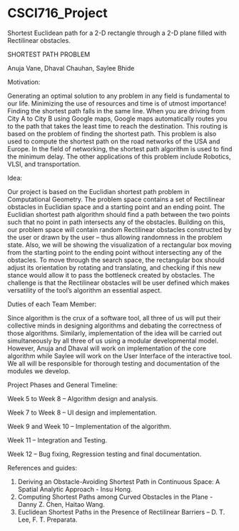 # CSCI716_Project
Shortest Euclidean path for a 2-D rectangle through a 2-D plane filled with Rectilinear obstacles.

SHORTEST PATH PROBLEM

Anuja Vane, Dhaval Chauhan, Saylee Bhide


Motivation:

Generating an optimal solution to any problem in any field is fundamental to our life. Minimizing the use of resources and time is of utmost importance! Finding the shortest path falls in the same line. When you are driving from City A to City B using Google maps, Google maps automatically routes you to the path that takes the least time to reach the destination. This routing is based on the problem of finding the shortest path. This problem is also used to compute the shortest path on the road networks of the USA and Europe. In the field of networking, the shortest path algorithm is used to find the minimum delay. The other applications of this problem include Robotics, VLSI, and transportation. 


Idea:

Our project is based on the Euclidian shortest path problem in Computational Geometry. The problem space contains a set of Rectilinear obstacles in Euclidian space and a starting point and an ending point. The Euclidian shortest path algorithm should find a path between the two points such that no point in path intersects any of the obstacles. Building on this, our problem space will contain random Rectilinear obstacles constructed by the user or drawn by the user – thus allowing randomness in the problem state. Also, we will be showing the visualization of a rectangular box moving from the starting point to the ending point without intersecting any of the obstacles. To move through the search space, the rectangular box should adjust its orientation by rotating and translating, and checking if this new stance would allow it to pass the bottleneck created by obstacles. The challenge is that the Rectilinear obstacles will be user defined which makes versatility of the tool’s algorithm an essential aspect. 


Duties of each Team Member:

Since algorithm is the crux of a software tool, all three of us will put their collective minds in designing algorithms and debating the correctness of those algorithms. Similarly, implementation of the idea will be carried out simultaneously by all three of us using a modular developmental model. However, Anuja and Dhaval will work on implementation of the core algorithm while Saylee will work on the User Interface of the interactive tool. We all will be responsible for thorough testing and documentation of the modules we develop.


Project Phases and General Timeline:

Week 5 to Week 8 – Algorithm design and analysis.

Week 7 to Week 8 – UI design and implementation.

Week 9 and Week 10 – Implementation of the algorithm.

Week 11 – Integration and Testing.

Week 12 – Bug fixing, Regression testing and final documentation.


References and guides:

1.	Deriving an Obstacle-Avoiding Shortest Path in Continuous Space: A Spatial Analytic Approach - Insu Hong.
2.	Computing Shortest Paths among Curved Obstacles in the Plane - Danny Z. Chen, Haitao Wang.
3.	Euclidean Shortest Paths in the Presence of Rectilinear Barriers – D. T. Lee, F. T. Preparata.


